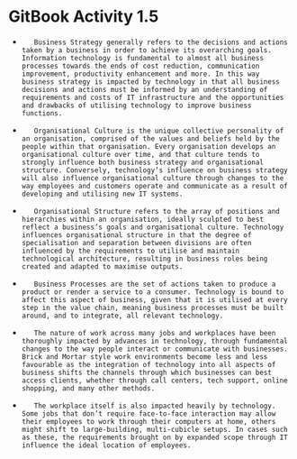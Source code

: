 # GitBook Activity 1.5

-        Business Strategy generally refers to the decisions and actions taken by a business in order to achieve its overarching goals. Information technology is fundamental to almost all business processes towards the ends of cost reduction, communication improvement, productivity enhancement and more. In this way business strategy is impacted by technology in that all business decisions and actions must be informed by an understanding of requirements and costs of IT infrastructure and the opportunities and drawbacks of utilising technology to improve business functions.

-        Organisational Culture is the unique collective personality of an organisation, comprised of the values and beliefs held by the people within that organisation. Every organisation develops an organisational culture over time, and that culture tends to strongly influence both business strategy and organisational structure. Conversely, technology’s influence on business strategy will also influence organisational culture through changes to the way employees and customers operate and communicate as a result of developing and utilising new IT systems.

-        Organisational Structure refers to the array of positions and hierarchies within an organisation, ideally sculpted to best reflect a business’s goals and organisational culture. Technology influences organisational structure in that the degree of specialisation and separation between divisions are often influenced by the requirements to utilise and maintain technological architecture, resulting in business roles being created and adapted to maximise outputs.

-        Business Processes are the set of actions taken to produce a product or render a service to a consumer. Technology is bound to affect this aspect of business, given that it is utilised at every step in the value chain, meaning business processes must be built around, and to integrate, all relevant technology.

-        The nature of work across many jobs and workplaces have been thoroughly impacted by advances in technology, through fundamental changes to the way people interact or communicate with businesses. Brick and Mortar style work environments become less and less favourable as the integration of technology into all aspects of business shifts the channels through which businesses can best access clients, whether through call centers, tech support, online shopping, and many other methods.

-        The workplace itself is also impacted heavily by technology. Some jobs that don’t require face-to-face interaction may allow their employees to work through their computers at home, others might shift to large-building, multi-cubicle setups. In cases such as these, the requirements brought on by expanded scope through IT influence the ideal location of employees.

